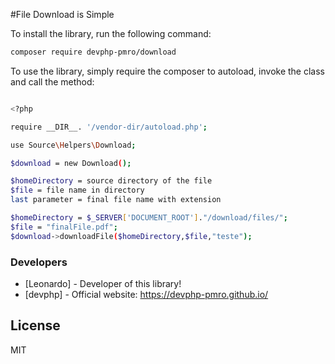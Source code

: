 #File Download is Simple

To install the library, run the following command:

``` sh
composer require devphp-pmro/download
```

To use the library, simply require the composer to autoload, invoke the class and call the method:

``` sh

<?php

require __DIR__. '/vendor-dir/autoload.php';

use Source\Helpers\Download;

$download = new Download();

$homeDirectory = source directory of the file
$file = file name in directory
last parameter = final file name with extension

$homeDirectory = $_SERVER['DOCUMENT_ROOT']."/download/files/";
$file = "finalFile.pdf";
$download->downloadFile($homeDirectory,$file,"teste");

```

### Developers
* [Leonardo] - Developer of this library!
* [devphp] - Official website: <https://devphp-pmro.github.io/>

License
----
MIT

